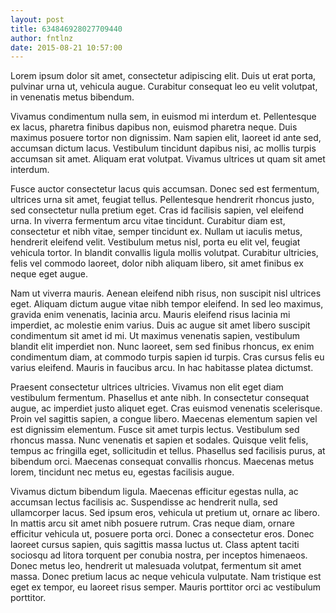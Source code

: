 ```yaml
---
layout: post
title: 634846928027709440
author: fntlnz
date: 2015-08-21 10:57:00
---
```


Lorem ipsum dolor sit amet, consectetur adipiscing elit. Duis ut erat porta, pulvinar urna ut, vehicula augue. Curabitur consequat leo eu velit volutpat, in venenatis metus bibendum.

<!--more-->

Vivamus condimentum nulla sem, in euismod mi interdum et. Pellentesque ex lacus, pharetra finibus dapibus non, euismod pharetra neque. Duis maximus posuere tortor non dignissim. Nam sapien elit, laoreet id ante sed, accumsan dictum lacus. Vestibulum tincidunt dapibus nisi, ac mollis turpis accumsan sit amet. Aliquam erat volutpat. Vivamus ultrices ut quam sit amet interdum.

Fusce auctor consectetur lacus quis accumsan. Donec sed est fermentum, ultrices urna sit amet, feugiat tellus. Pellentesque hendrerit rhoncus justo, sed consectetur nulla pretium eget. Cras id facilisis sapien, vel eleifend urna. In viverra fermentum arcu vitae tincidunt. Curabitur diam est, consectetur et nibh vitae, semper tincidunt ex. Nullam ut iaculis metus, hendrerit eleifend velit. Vestibulum metus nisl, porta eu elit vel, feugiat vehicula tortor. In blandit convallis ligula mollis volutpat. Curabitur ultricies, felis vel commodo laoreet, dolor nibh aliquam libero, sit amet finibus ex neque eget augue.

Nam ut viverra mauris. Aenean eleifend nibh risus, non suscipit nisl ultrices eget. Aliquam dictum augue vitae nibh tempor eleifend. In sed leo maximus, gravida enim venenatis, lacinia arcu. Mauris eleifend risus lacinia mi imperdiet, ac molestie enim varius. Duis ac augue sit amet libero suscipit condimentum sit amet id mi. Ut maximus venenatis sapien, vestibulum blandit elit imperdiet non. Nunc laoreet, sem sed finibus rhoncus, ex enim condimentum diam, at commodo turpis sapien id turpis. Cras cursus felis eu varius eleifend. Mauris in faucibus arcu. In hac habitasse platea dictumst.

Praesent consectetur ultrices ultricies. Vivamus non elit eget diam vestibulum fermentum. Phasellus et ante nibh. In consectetur consequat augue, ac imperdiet justo aliquet eget. Cras euismod venenatis scelerisque. Proin vel sagittis sapien, a congue libero. Maecenas elementum sapien vel est dignissim elementum. Fusce sit amet turpis lectus. Vestibulum sed rhoncus massa. Nunc venenatis et sapien et sodales. Quisque velit felis, tempus ac fringilla eget, sollicitudin et tellus. Phasellus sed facilisis purus, at bibendum orci. Maecenas consequat convallis rhoncus. Maecenas metus lorem, tincidunt nec metus eu, egestas facilisis augue.

Vivamus dictum bibendum ligula. Maecenas efficitur egestas nulla, ac accumsan lectus facilisis ac. Suspendisse ac hendrerit nulla, sed ullamcorper lacus. Sed ipsum eros, vehicula ut pretium ut, ornare ac libero. In mattis arcu sit amet nibh posuere rutrum. Cras neque diam, ornare efficitur vehicula ut, posuere porta orci. Donec a consectetur eros. Donec laoreet cursus sapien, quis sagittis massa luctus ut. Class aptent taciti sociosqu ad litora torquent per conubia nostra, per inceptos himenaeos. Donec metus leo, hendrerit ut malesuada volutpat, fermentum sit amet massa. Donec pretium lacus ac neque vehicula vulputate. Nam tristique est eget ex tempor, eu laoreet risus semper. Mauris porttitor orci ac vestibulum porttitor.

